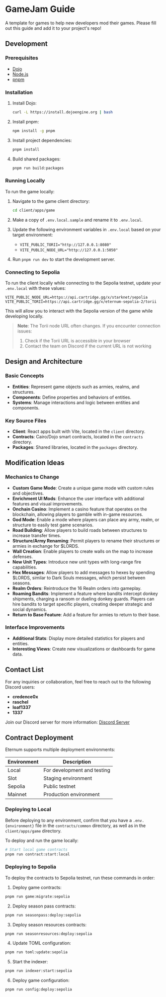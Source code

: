 # GameJam Guide

A template for games to help new developers mod their games. Please fill out this guide and add it to your project's
repo!

## Development

### Prerequisites

- [Dojo](https://book.dojoengine.org)
- [Node.js](https://nodejs.org/)
- [pnpm](https://pnpm.io/)

### Installation

1. Install Dojo:

   ```bash
   curl -L https://install.dojoengine.org | bash
   ```

2. Install pnpm:

   ```bash
   npm install -g pnpm
   ```

3. Install project dependencies:

   ```bash
   pnpm install
   ```

4. Build shared packages:
   ```bash
   pnpm run build:packages
   ```

### Running Locally

To run the game locally:

1. Navigate to the game client directory:

   ```bash
   cd client/apps/game
   ```

2. Make a copy of `.env.local.sample` and rename it to `.env.local`.

3. Update the following environment variables in `.env.local` based on your target environment:

   - `VITE_PUBLIC_TORII="http://127.0.0.1:8080"`
   - `VITE_PUBLIC_NODE_URL="http://127.0.0.1:5050"`

4. Run `pnpm run dev` to start the development server.

### Connecting to Sepolia

To run the client locally while connecting to the Sepolia testnet, update your `.env.local` with these values:

```
VITE_PUBLIC_NODE_URL=https://api.cartridge.gg/x/starknet/sepolia
VITE_PUBLIC_TORII=https://api.cartridge.gg/x/eternum-sepolia-2/torii
```

This will allow you to interact with the Sepolia version of the game while developing locally.

> **Note**: The Torii node URL often changes. If you encounter connection issues:
>
> 1. Check if the Torii URL is accessible in your browser
> 2. Contact the team on Discord if the current URL is not working

## Design and Architecture

### Basic Concepts

- **Entities**: Represent game objects such as armies, realms, and structures.
- **Components**: Define properties and behaviors of entities.
- **Systems**: Manage interactions and logic between entities and components.

### Key Source Files

- **Client**: React apps built with Vite, located in the `client` directory.
- **Contracts**: Cairo/Dojo smart contracts, located in the `contracts` directory.
- **Packages**: Shared libraries, located in the `packages` directory.

## Modification Ideas

### Mechanics to Change

- **Custom Game Mode**: Create a unique game mode with custom rules and objectives.
- **Enrichment UI Mods**: Enhance the user interface with additional features and visual improvements.
- **Onchain Casino**: Implement a casino feature that operates on the blockchain, allowing players to gamble with
  in-game resources.
- **God Mode**: Enable a mode where players can place any army, realm, or structure to easily test game scenarios.
- **Road Building**: Allow players to build roads between structures to increase transfer times.
- **Structure/Army Renaming**: Permit players to rename their structures or armies in exchange for $LORDS.
- **Wall Creation**: Enable players to create walls on the map to increase defenses.
- **New Unit Types**: Introduce new unit types with long-range fire capabilities.
- **Hex Messages**: Allow players to add messages to hexes by spending $LORDS, similar to Dark Souls messages, which
  persist between seasons.
- **Realm Orders**: Reintroduce the 16 Realm orders into gameplay.
- **Roaming Bandits**: Implement a feature where bandits intercept donkey shipments, charging a ransom or dueling donkey
  guards. Players can hire bandits to target specific players, creating deeper strategic and social dynamics.
- **Return to Base Feature**: Add a feature for armies to return to their base.

### Interface Improvements

- **Additional Stats**: Display more detailed statistics for players and entities.
- **Interesting Views**: Create new visualizations or dashboards for game data.

## Contact List

For any inquiries or collaboration, feel free to reach out to the following Discord users:

- **credence0x**
- **raschel**
- **loaf1337**
- **1337**

Join our Discord server for more information: [Discord Server](https://discord.gg/realmsworld)

## Contract Deployment

Eternum supports multiple deployment environments:

| Environment | Description                 |
| ----------- | --------------------------- |
| Local       | For development and testing |
| Slot        | Staging environment         |
| Sepolia     | Public testnet              |
| Mainnet     | Production environment      |

### Deploying to Local

Before deploying to any environment, confirm that you have a `.env.{environment}` file in the `contracts/common`
directory, as well as in the `client/apps/game` directory. <br>

To deploy and run the game locally:

```bash
# Start local game contracts
pnpm run contract:start:local
```

### Deploying to Sepolia

To deploy the contracts to Sepolia testnet, run these commands in order:

1. Deploy game contracts:

```bash
pnpm run game:migrate:sepolia
```

2. Deploy season pass contracts:

```bash
pnpm run seasonpass:deploy:sepolia
```

3. Deploy season resources contracts:

```bash
pnpm run seasonresources:deploy:sepolia
```

4. Update TOML configuration:

```bash
pnpm run toml:update:sepolia
```

5. Start the indexer:

```bash
pnpm run indexer:start:sepolia
```

6. Deploy game configuration:

```bash
pnpm run config:deploy:sepolia
```
